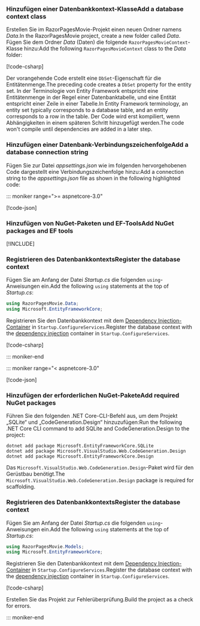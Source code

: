 <a name="dc"></a>

### <a name="add-a-database-context-class"></a><span data-ttu-id="78406-101">Hinzufügen einer Datenbankkontext-Klasse</span><span class="sxs-lookup"><span data-stu-id="78406-101">Add a database context class</span></span>

<span data-ttu-id="78406-102">Erstellen Sie im RazorPagesMovie-Projekt einen neuen Ordner namens *Data*.</span><span class="sxs-lookup"><span data-stu-id="78406-102">In the RazorPagesMovie project, create a new folder called *Data*.</span></span> <span data-ttu-id="78406-103">Fügen Sie dem Ordner *Data* (Daten) die folgende `RazorPagesMovieContext`-Klasse hinzu:</span><span class="sxs-lookup"><span data-stu-id="78406-103">Add the following `RazorPagesMovieContext` class to the *Data* folder:</span></span>

[!code-csharp[](~/tutorials/razor-pages/razor-pages-start/sample/RazorPagesMovie30/Data/RazorPagesMovieContext.cs)]

<span data-ttu-id="78406-104">Der vorangehende Code erstellt eine `DbSet`-Eigenschaft für die Entitätenmenge.</span><span class="sxs-lookup"><span data-stu-id="78406-104">The preceding code creates a `DbSet` property for the entity set.</span></span> <span data-ttu-id="78406-105">In der Terminologie von Entity Framework entspricht eine Entitätenmenge in der Regel einer Datenbanktabelle, und eine Entität entspricht einer Zeile in einer Tabelle.</span><span class="sxs-lookup"><span data-stu-id="78406-105">In Entity Framework terminology, an entity set typically corresponds to a database table, and an entity corresponds to a row in the table.</span></span> <span data-ttu-id="78406-106">Der Code wird erst kompiliert, wenn Abhängigkeiten in einem späteren Schritt hinzugefügt werden.</span><span class="sxs-lookup"><span data-stu-id="78406-106">The code won't compile until dependencies are added in a later step.</span></span>

<a name="cs"></a>

### <a name="add-a-database-connection-string"></a><span data-ttu-id="78406-107">Hinzufügen einer Datenbank-Verbindungszeichenfolge</span><span class="sxs-lookup"><span data-stu-id="78406-107">Add a database connection string</span></span>

<span data-ttu-id="78406-108">Fügen Sie zur Datei *appsettings.json* wie im folgenden hervorgehobenen Code dargestellt eine Verbindungszeichenfolge hinzu:</span><span class="sxs-lookup"><span data-stu-id="78406-108">Add a connection string to the *appsettings.json* file as shown in the following highlighted code:</span></span>

::: moniker range=">= aspnetcore-3.0"

[!code-json[](~/tutorials/razor-pages/razor-pages-start/sample/RazorPagesMovie30/appsettings_SQLite.json?highlight=10-12)]

### <a name="add-nuget-packages-and-ef-tools"></a><span data-ttu-id="78406-109">Hinzufügen von NuGet-Paketen und EF-Tools</span><span class="sxs-lookup"><span data-stu-id="78406-109">Add NuGet packages and EF tools</span></span>

[!INCLUDE[](~/includes/add-EF-NuGet-SQLite-CLI.md)]

<a name="reg"></a>

### <a name="register-the-database-context"></a><span data-ttu-id="78406-110">Registrieren des Datenbankkontexts</span><span class="sxs-lookup"><span data-stu-id="78406-110">Register the database context</span></span>

<span data-ttu-id="78406-111">Fügen Sie am Anfang der Datei *Startup.cs* die folgenden `using`-Anweisungen ein.</span><span class="sxs-lookup"><span data-stu-id="78406-111">Add the following `using` statements at the top of *Startup.cs*:</span></span>

```csharp
using RazorPagesMovie.Data;
using Microsoft.EntityFrameworkCore;
```

<span data-ttu-id="78406-112">Registrieren Sie den Datenbankkontext mit dem [Dependency Injection-Container](xref:fundamentals/dependency-injection) in `Startup.ConfigureServices`.</span><span class="sxs-lookup"><span data-stu-id="78406-112">Register the database context with the [dependency injection](xref:fundamentals/dependency-injection) container in `Startup.ConfigureServices`.</span></span>

[!code-csharp[](~/tutorials/razor-pages/razor-pages-start/sample/RazorPagesMovie30/Startup.cs?name=snippet_UseSqlite&highlight=11-12)]

::: moniker-end

::: moniker range="< aspnetcore-3.0"

[!code-json[](~/tutorials/razor-pages/razor-pages-start/sample/RazorPagesMovie/appsettings_SQLite.json?highlight=8-9)]

### <a name="add-required-nuget-packages"></a><span data-ttu-id="78406-113">Hinzufügen der erforderlichen NuGet-Pakete</span><span class="sxs-lookup"><span data-stu-id="78406-113">Add required NuGet packages</span></span>

<span data-ttu-id="78406-114">Führen Sie den folgenden .NET Core-CLI-Befehl aus, um dem Projekt „SQLite“ und „CodeGeneration.Design“ hinzuzufügen:</span><span class="sxs-lookup"><span data-stu-id="78406-114">Run the following .NET Core CLI command to add SQLite and CodeGeneration.Design to the project:</span></span>

```dotnetcli
dotnet add package Microsoft.EntityFrameworkCore.SQLite
dotnet add package Microsoft.VisualStudio.Web.CodeGeneration.Design
dotnet add package Microsoft.EntityFrameworkCore.Design
```

<span data-ttu-id="78406-115">Das `Microsoft.VisualStudio.Web.CodeGeneration.Design`-Paket wird für den Gerüstbau benötigt.</span><span class="sxs-lookup"><span data-stu-id="78406-115">The `Microsoft.VisualStudio.Web.CodeGeneration.Design` package is required for scaffolding.</span></span>

<a name="reg"></a>

### <a name="register-the-database-context"></a><span data-ttu-id="78406-116">Registrieren des Datenbankkontexts</span><span class="sxs-lookup"><span data-stu-id="78406-116">Register the database context</span></span>

<span data-ttu-id="78406-117">Fügen Sie am Anfang der Datei *Startup.cs* die folgenden `using`-Anweisungen ein.</span><span class="sxs-lookup"><span data-stu-id="78406-117">Add the following `using` statements at the top of *Startup.cs*:</span></span>

```csharp
using RazorPagesMovie.Models;
using Microsoft.EntityFrameworkCore;
```

<span data-ttu-id="78406-118">Registrieren Sie den Datenbankkontext mit dem [Dependency Injection-Container](xref:fundamentals/dependency-injection) in `Startup.ConfigureServices`.</span><span class="sxs-lookup"><span data-stu-id="78406-118">Register the database context with the [dependency injection](xref:fundamentals/dependency-injection) container in `Startup.ConfigureServices`.</span></span>

[!code-csharp[](~/tutorials/razor-pages/razor-pages-start/sample/RazorPagesMovie22/Startup.cs?name=snippet_UseSqlite&highlight=11-12)]

<span data-ttu-id="78406-119">Erstellen Sie das Projekt zur Fehlerüberprüfung.</span><span class="sxs-lookup"><span data-stu-id="78406-119">Build the project as a check for errors.</span></span>

::: moniker-end
